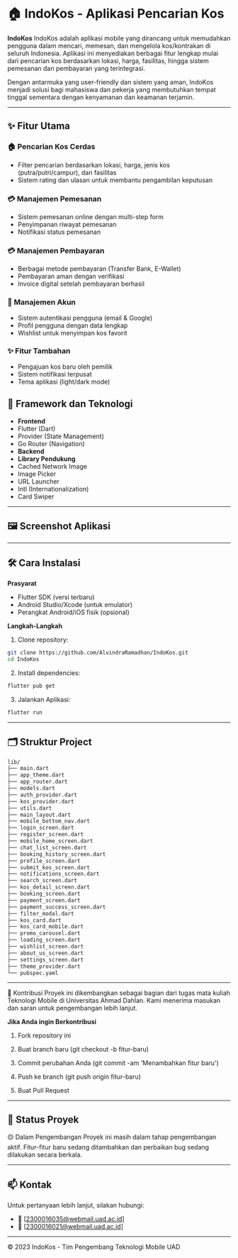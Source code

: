 # 🏠 IndoKos - Aplikasi Pencarian Kos


**IndoKos** IndoKos adalah aplikasi mobile yang dirancang untuk memudahkan pengguna dalam mencari, memesan, dan mengelola kos/kontrakan di seluruh Indonesia. Aplikasi ini menyediakan berbagai fitur lengkap mulai dari pencarian kos berdasarkan lokasi, harga, fasilitas, hingga sistem pemesanan dan pembayaran yang terintegrasi.

Dengan antarmuka yang user-friendly dan sistem yang aman, IndoKos menjadi solusi bagi mahasiswa dan pekerja yang membutuhkan tempat tinggal sementara dengan kenyamanan dan keamanan terjamin.

---

## ✨ Fitur Utama

### 🏠 Pencarian Kos Cerdas
- Filter pencarian berdasarkan lokasi, harga, jenis kos (putra/putri/campur), dan fasilitas
- Sistem rating dan ulasan untuk membantu pengambilan keputusan


### 💳 Manajemen Pemesanan
- Sistem pemesanan online dengan multi-step form
- Penyimpanan riwayat pemesanan
- Notifikasi status pemesanan


### 💳 Manajemen Pembayaran
- Berbagai metode pembayaran (Transfer Bank, E-Wallet)
- Pembayaran aman dengan verifikasi
- Invoice digital setelah pembayaran berhasil

### 👤 Manajemen Akun
- Sistem autentikasi pengguna (email & Google)
- Profil pengguna dengan data lengkap
- Wishlist untuk menyimpan kos favorit

### ✨ Fitur Tambahan
- Pengajuan kos baru oleh pemilik
- Sistem notifikasi terpusat
- Tema aplikasi (light/dark mode)


## 📱 Framework dan Teknologi

- **Frontend**
- Flutter (Dart)
- Provider (State Management)
- Go Router (Navigation)
- **Backend**
- **Library Pendukung**
- Cached Network Image
- Image Picker
- URL Launcher
- Intl (Internationalization)
- Card Swiper 

---

## 🖼️ Screenshot Aplikasi



---

## 🛠️ Cara Instalasi
**Prasyarat**
- Flutter SDK (versi terbaru)
- Android Studio/Xcode (untuk emulator)
- Perangkat Android/iOS fisik (opsional)

**Langkah-Langkah**

1. Clone repository:
```bash
git clone https://github.com/AlvindraRamadhan/IndoKos.git
cd IndoKos
```
2. Install dependencies:
``` bash
flutter pub get 
```
3. Jalankan Aplikasi:
```bash
flutter run
```
---

## 🗂️ Struktur Project

```bash
lib/
├── main.dart
├── app_theme.dart
├── app_router.dart
├── models.dart
├── auth_provider.dart
├── kos_provider.dart
├── utils.dart
├── main_layout.dart
├── mobile_bottom_nav.dart
├── login_screen.dart
├── register_screen.dart
├── mobile_home_screen.dart
├── chat_list_screen.dart
├── booking_history_screen.dart
├── profile_screen.dart
├── submit_kos_screen.dart
├── notifications_screen.dart
├── search_screen.dart
├── kos_detail_screen.dart
├── booking_screen.dart
├── payment_screen.dart
├── payment_success_screen.dart
├── filter_modal.dart
├── kos_card.dart
├── kos_card_mobile.dart
├── promo_carousel.dart
├── loading_screen.dart
├── wishlist_screen.dart      
├── about_us_screen.dart      
├── settings_screen.dart
├── theme_provider.dart      
└── pubspec.yaml

```

---

🤝 Kontribusi
Proyek ini dikembangkan sebagai bagian dari tugas mata kuliah Teknologi Mobile di Universitas Ahmad Dahlan. Kami menerima masukan dan saran untuk pengembangan lebih lanjut. 

**Jika Anda ingin Berkontribusi** 

1. Fork repository ini

2. Buat branch baru (git checkout -b fitur-baru)

3. Commit perubahan Anda (git commit -am 'Menambahkan fitur baru')

3. Push ke branch (git push origin fitur-baru)

4. Buat Pull Request

---

## 📌 Status Proyek

🟡 Dalam Pengembangan
Proyek ini masih dalam tahap pengembangan aktif. Fitur-fitur baru sedang ditambahkan dan perbaikan bug sedang dilakukan secara berkala.


---

## 📫 Kontak

Untuk pertanyaan lebih lanjut, silakan hubungi: 
- 📧 [2300016035@webmail.uad.ac.id]
- 📧 [2300016021@webmail.uad.ac.id]

---

© 2023 IndoKos - Tim Pengembang Teknologi Mobile UAD
